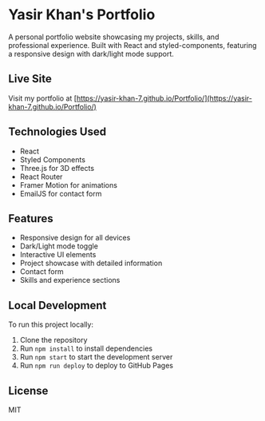 # Yasir Khan's Portfolio

A personal portfolio website showcasing my projects, skills, and professional experience. Built with React and styled-components, featuring a responsive design with dark/light mode support.

## Live Site

Visit my portfolio at [https://yasir-khan-7.github.io/Portfolio/](https://yasir-khan-7.github.io/Portfolio/)

## Technologies Used

- React
- Styled Components
- Three.js for 3D effects
- React Router
- Framer Motion for animations
- EmailJS for contact form

## Features

- Responsive design for all devices
- Dark/Light mode toggle
- Interactive UI elements
- Project showcase with detailed information
- Contact form
- Skills and experience sections

## Local Development

To run this project locally:

1. Clone the repository
2. Run `npm install` to install dependencies
3. Run `npm start` to start the development server
4. Run `npm run deploy` to deploy to GitHub Pages

## License

MIT 